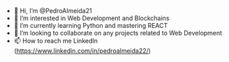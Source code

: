 - 👋 Hi, I’m @PedroAlmeida21
- 👀 I’m interested in Web Development and Blockchains
- 🌱 I’m currently learning Python and mastering REACT
- 💞️ I’m looking to collaborate on any projects related to Web Development
- 📫 How to reach me LinkedIn (https://www.linkedin.com/in/pedroalmeida22/)

<!---
PedroAlmeida21/PedroAlmeida21 is a ✨ special ✨ repository because its `README.md` (this file) appears on your GitHub profile.
You can click the Preview link to take a look at your changes.
--->
